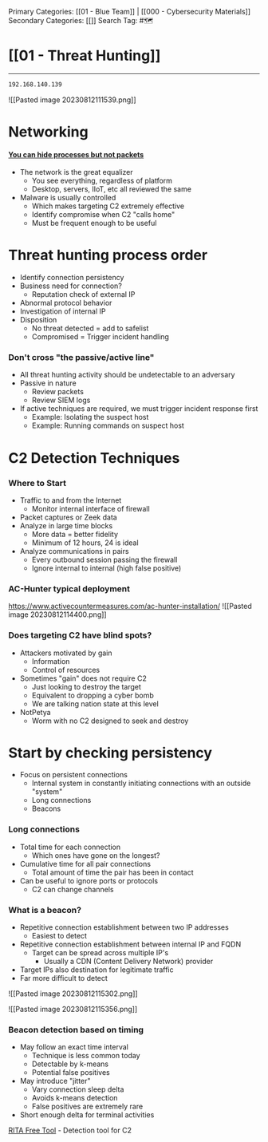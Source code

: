 Primary Categories: [[01 - Blue Team]] | [[000 - Cybersecurity Materials]] 
Secondary Categories: [[]] 
Search Tag: #🗺  

# [[01 - Threat Hunting]]  
***

```bash
192.168.140.139
```

![[Pasted image 20230812111539.png]]

# Networking
#### <u>You can hide processes but not packets</u>

- The network is the great equalizer
	- You see everything, regardless of platform
	- Desktop, servers, IIoT, etc all reviewed the same
- Malware is usually controlled
	- Which makes targeting C2 extremely effective
	- Identify compromise when C2 "calls home"
	- Must be frequent enough to be useful

# Threat hunting process order
- Identify connection persistency
- Business need for connection?
	- Reputation check of external IP
- Abnormal protocol behavior
- Investigation of internal IP
- Disposition
	- No threat detected = add to safelist
	- Compromised = Trigger incident handling

### Don't cross "the passive/active line"
- All threat hunting activity should be undetectable to an adversary
- Passive in nature
	- Review packets
	-  Review SIEM logs
- If active techniques are required, we must trigger incident response first
	- Example: Isolating the suspect host
	- Example: Running commands on suspect host

# C2 Detection Techniques

### Where to Start
- Traffic to and from the Internet
	- Monitor internal interface of firewall
- Packet captures or Zeek data
- Analyze in large time blocks
	- More data = better fidelity
	- Minimum of 12 hours, 24 is ideal
- Analyze communications in pairs
	- Every outbound session passing the firewall
	- Ignore internal to internal (high false positive)
### AC-Hunter typical deployment

https://www.activecountermeasures.com/ac-hunter-installation/
![[Pasted image 20230812114400.png]]
### Does targeting C2 have blind spots?
- Attackers motivated by gain
	- Information
	- Control of resources
- Sometimes "gain" does not require C2
	- Just looking to destroy the target
	- Equivalent to dropping a cyber bomb
	- We are talking nation state at this level
- NotPetya
	- Worm with no C2 designed to seek and destroy

# Start by checking persistency
- Focus on persistent connections
	- Internal system in constantly initiating connections with an outside "system"
	- Long connections
	- Beacons
### Long connections
- Total time for each connection
	- Which ones have gone on the longest?
- Cumulative time for all pair connections
	- Total amount of time the pair has been in contact
- Can be useful to ignore ports or protocols
	- C2 can change channels

### What is a beacon?
- Repetitive connection establishment between two IP addresses
	- Easiest to detect
- Repetitive connection establishment between internal IP and FQDN
	- Target can be spread across multiple IP's
		- Usually a CDN (Content Delivery Network) provider
- Target IPs also destination for legitimate traffic
- Far more difficult to detect

![[Pasted image 20230812115302.png]]

![[Pasted image 20230812115356.png]]

### Beacon detection based on timing
- May follow an exact time interval
	- Technique is less common today
	- Detectable by k-means 
	- Potential false positives
- May introduce "jitter"
	- Vary connection sleep delta
	- Avoids k-means detection
	- False positives are extremely rare
- Short enough delta for terminal activities

[RITA Free Tool](https://www.activecountermeasures.com/free-tools/rita/) - Detection tool for C2




